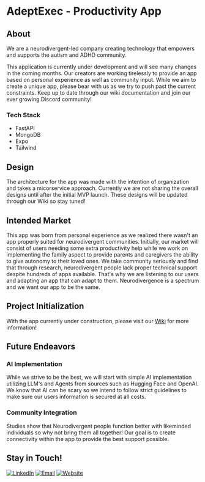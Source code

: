 # AdeptExec - Productivity App

## About
We are a neurodivergent-led company creating technology that empowers and supports the autism and ADHD community.  

​This application is currently under development and will see many changes in the coming months. Our creators are working tirelessly to provide an app based on personal experience as well as community input. While we aim to create a unique app, please bear with us as we try to push past the current constraints. Keep up to date through our wiki documentation and join our ever growing Discord community! 

### Tech Stack
- FastAPI
- MongoDB
- Expo
- Tailwind

## Design
The architecture for the app was made with the intention of organization and takes a micorservice approach. Currently we are not sharing the overall designs until after the initial MVP launch. These designs will be updated through our Wiki so stay tuned!

## Intended Market
This app was born from personal experience as we realized there wasn't an app properly suited for neurodivergent communities. Initially, our market will consist of users needing some extra productivity help while we work on implementing the family aspect to provide parents and caregivers the ability to give autonomy to their loved ones. We take community seriously and find that through research, neurodivergent people lack proper technical support despite hundreds of apps available. That's why we are listening to our users and adapting an app that can adapt to them. Neurodivergence is a spectrum and we want our app to be the same.

## Project Initialization 
With the app currently under construction, please visit our [Wiki](https://github.com/LilliDarling/audhd/wiki/Backend-Authentication-System) for more information!

## Future Endeavors
### AI Implementation
While we strive to be the best, we will start with simple AI implementation utilizing LLM's and Agents from sources such as Hugging Face and OpenAI. We know that AI can be scary so we intend to follow strict guidelines to make sure our users information is secured at all costs.

### Community Integration
Studies show that Neurodivergent people function better with likeminded individuals so why not bring them all together! Our goal is to create connectivity within the app to provide the best support possible.

## Stay in Touch!
[![LinkedIn](https://img.shields.io/badge/LinkedIn-0077B5?style=for-the-badge&logo=linkedin&logoColor=white)](https://www.linkedin.com/company/adeptexec) 
[![Email](https://img.shields.io/badge/Gmail-D14836?style=for-the-badge&logo=gmail&logoColor=white)](info@adeptexec.co) 
[![Website](<img src="./assets/wordLogo.jpg" width="50">)](https://www.adeptexec.com/)